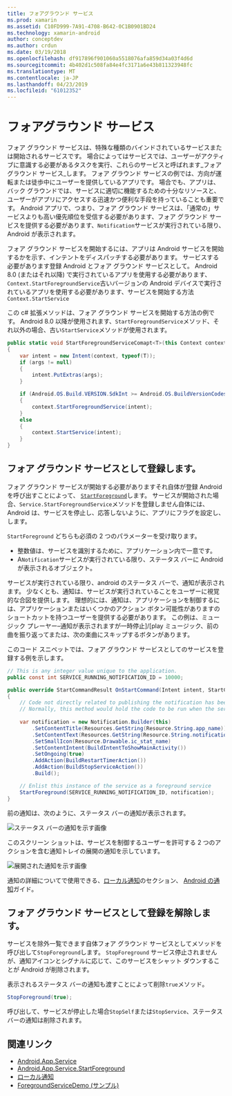 ```yaml
---
title: フォアグラウンド サービス
ms.prod: xamarin
ms.assetid: C10FD999-7A91-4708-B642-0C1B0901BD24
ms.technology: xamarin-android
author: conceptdev
ms.author: crdun
ms.date: 03/19/2018
ms.openlocfilehash: df917896f901060a5518076afa859d34a03f4d6d
ms.sourcegitcommit: 4b402d1c508fa84e4fc3171a6e43b811323948fc
ms.translationtype: MT
ms.contentlocale: ja-JP
ms.lasthandoff: 04/23/2019
ms.locfileid: "61012352"
---
```

# <a name="foreground-services"></a>フォアグラウンド サービス

フォア グラウンド サービスは、特殊な種類のバインドされているサービスまたは開始されるサービスです。 場合によってはサービスでは、ユーザーがアクティブに意識する必要があるタスクを実行、これらのサービスと呼ばれます_フォア グラウンド サービス_します。 フォア グラウンド サービスの例では、方向が運転または徒歩中にユーザーを提供しているアプリです。 場合でも、アプリは、バック グラウンドでは、サービスに適切に機能するための十分なリソースと、ユーザーがアプリにアクセスする迅速かつ便利な手段を持っていることも重要です。 Android アプリで、つまり、フォア グラウンド サービスは、「通常の」サービスよりも高い優先順位を受信する必要があります、フォア グラウンド サービスを提供する必要があります、`Notification`サービスが実行されている限り、Android が表示されます。
 
フォア グラウンド サービスを開始するには、アプリは Android サービスを開始するかを示す、インテントをディスパッチする必要があります。 サービスする必要があります登録 Android とフォア グラウンド サービスとして。 Android 8.0 (またはそれ以降) で実行されているアプリを使用する必要があります、`Context.StartForegroundService`古いバージョンの Android デバイスで実行されているアプリを使用する必要があります、サービスを開始する方法 `Context.StartService`

この c# 拡張メソッドは、フォア グラウンド サービスを開始する方法の例です。 Android 8.0 以降が使用されます、`StartForegroundService`メソッド、それ以外の場合、古い`StartService`メソッドが使用されます。  

```csharp
public static void StartForegroundServiceComapt<T>(this Context context, Bundle args = null) where T : Service
{
    var intent = new Intent(context, typeof(T));
    if (args != null) 
    {
        intent.PutExtras(args);
    }

    if (Android.OS.Build.VERSION.SdkInt >= Android.OS.BuildVersionCodes.O)
    {
        context.StartForegroundService(intent);
    }
    else
    {
        context.StartService(intent);
    }
}
```

## <a name="registering-as-a-foreground-service"></a>フォア グラウンド サービスとして登録します。

フォア グラウンド サービスが開始する必要がありますそれ自体が登録 Android を呼び出すことによって、 [ `StartForeground`](https://developer.xamarin.com/api/member/Android.App.Service.StartForeground/p/System.Int32/Android.App.Notification/)します。 サービスが開始された場合、`Service.StartForegroundService`メソッドを登録しません自体には、Android は、サービスを停止し、応答しないように、アプリにフラグを設定し、します。

`StartForeground` どちらも必須の 2 つのパラメーターを受け取ります。
 
* 整数値は、サービスを識別するために、アプリケーション内で一意です。
* A`Notification`サービスが実行されている限り、ステータス バーに Android が表示されるオブジェクト。

サービスが実行されている限り、android のステータス バーで、通知が表示されます。 少なくとも、通知は、サービスが実行されていることをユーザーに視覚的な合図を提供します。 理想的には、通知は、アプリケーションを制御するには、アプリケーションまたはいくつかのアクション ボタン可能性がありますのショートカットを持つユーザーを提供する必要があります。 この例は、ミュージック プレーヤー&ndash;通知が表示されますが一時停止]/[play ミュージック、前の曲を振り返ってまたは、次の楽曲にスキップするボタンがあります。 

このコード スニペットでは、フォア グラウンド サービスとしてのサービスを登録する例を示します。   

```csharp
// This is any integer value unique to the application.
public const int SERVICE_RUNNING_NOTIFICATION_ID = 10000;

public override StartCommandResult OnStartCommand(Intent intent, StartCommandFlags flags, int startId)
{
    // Code not directly related to publishing the notification has been omitted for clarity.
    // Normally, this method would hold the code to be run when the service is started.
    
    var notification = new Notification.Builder(this)
        .SetContentTitle(Resources.GetString(Resource.String.app_name))
        .SetContentText(Resources.GetString(Resource.String.notification_text))
        .SetSmallIcon(Resource.Drawable.ic_stat_name)
        .SetContentIntent(BuildIntentToShowMainActivity())
        .SetOngoing(true)
        .AddAction(BuildRestartTimerAction())
        .AddAction(BuildStopServiceAction())
        .Build();

    // Enlist this instance of the service as a foreground service
    StartForeground(SERVICE_RUNNING_NOTIFICATION_ID, notification);
}
```

前の通知は、次のように、ステータス バーの通知が表示されます。

![ステータス バーの通知を示す画像](foreground-services-images/foreground-services-01.png "ステータス バーの通知を示す画像")

このスクリーン ショットは、サービスを制御するユーザーを許可する 2 つのアクションを含む通知トレイの展開の通知を示しています。

![展開された通知を示す画像](foreground-services-images/foreground-services-02.png "イメージが展開された通知を表示します。")

通知の詳細についてで使用できる、[ローカル通知](~/android/app-fundamentals/notifications/local-notifications.md)のセクション、 [Android の通知](~/android/app-fundamentals/notifications/index.md)ガイド。

## <a name="unregistering-as-a-foreground-service"></a>フォア グラウンド サービスとして登録を解除します。

サービスを除外一覧できます自体フォア グラウンド サービスとしてメソッドを呼び出して`StopForeground`します。 `StopForeground` サービス停止されませんが、通知アイコンとシグナルに応じて、このサービスをシャット ダウンすることが Android が削除されます。

表示されるステータス バーの通知も渡すことによって削除`true`メソッド。 

```csharp
StopForeground(true);
```

呼び出して、サービスが停止した場合`StopSelf`または`StopService`、ステータス バーの通知は削除されます。

## <a name="related-links"></a>関連リンク

- [Android.App.Service](https://developer.xamarin.com/api/type/Android.App.Service/)
- [Android.App.Service.StartForeground](https://developer.xamarin.com/api/member/Android.App.Service.StartForeground/p/System.Int32/Android.App.Notification/)
- [ローカル通知](~/android/app-fundamentals/notifications/local-notifications.md)
- [ForegroundServiceDemo (サンプル)](https://developer.xamarin.com/samples/monodroid/ApplicationFundamentals/ServiceSamples/ForegroundServiceDemo/)

